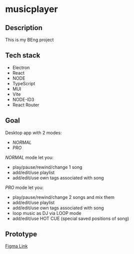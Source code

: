 # musicplayer

## Description

This is my BEng project

## Tech stack

- Electron
- React
- NODE
- TypeScript
- MUI
- Vite
- NODE-ID3
- React Router

## Goal

Desktop app with 2 modes:

- _NORMAL_
- _PRO_

_NORMAL_ mode let you:

- play/pause/rewind/change 1 song
- add/edit/use playlist
- add/edit/use own tags associated with song

_PRO_ mode let you:

- play/pause/rewind/change 2 songs and mix them
- add/edit/use playlist
- add/edit/use own tags associated with song
- loop music as DJ via LOOP mode
- add/edit/use HOT CUE (special saved positions of song)

## Prototype

[Figma Link](https://www.figma.com/file/zNbAxSZ5IPf8iJppi8eLOv/Inzynierka?type=design&node-id=0-1&mode=design&t=1Qq58nvYJB8lZKF9-0)
